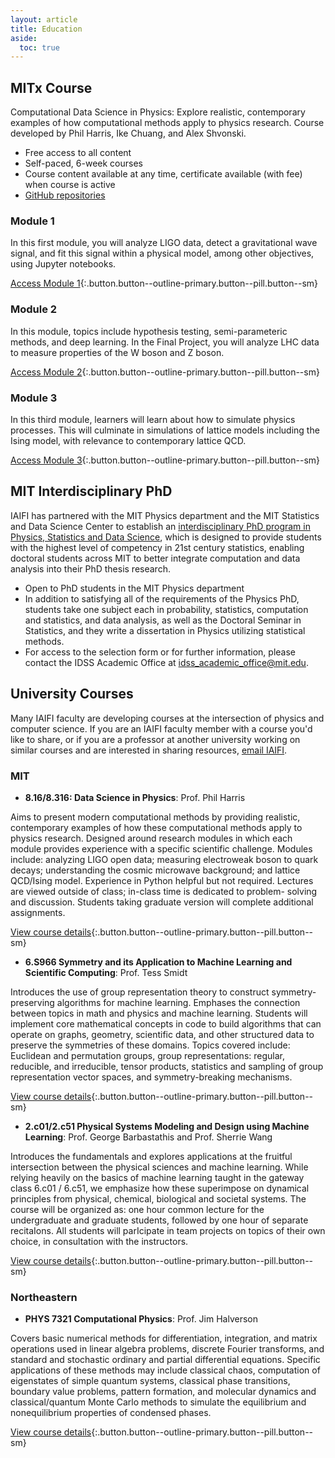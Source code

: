 ```yaml
---
layout: article
title: Education
aside:
  toc: true
---
```



## MITx Course

Computational Data Science in Physics: Explore realistic, contemporary examples of how computational methods apply to physics research. Course developed by Phil Harris, Ike Chuang, and Alex Shvonski. 

* Free access to all content
* Self-paced, 6-week courses 
* Course content available at any time, certificate available (with fee) when course is active
* [GitHub repositories](https://github.com/orgs/mit-physics-data/repositories)

### Module 1
In this first module, you will analyze LIGO data, detect a gravitational wave signal, and fit this signal within a physical model, among other objectives, using Jupyter notebooks.

[Access Module 1](https://mitxonline.mit.edu/courses/course-v1:MITxT+8.S50.1x/){:.button.button--outline-primary.button--pill.button--sm}

### Module 2
In this module, topics include hypothesis testing, semi-parameteric methods, and deep learning. In the Final Project, you will analyze LHC data to measure properties of the W boson and Z boson.

[Access Module 2](https://mitxonline.mit.edu/courses/course-v1:MITxT+8.S50.2x/){:.button.button--outline-primary.button--pill.button--sm}

### Module 3
In this third module, learners will learn about how to simulate physics processes. This will culminate in simulations of lattice models including the Ising model, with relevance to contemporary lattice QCD.

[Access Module 3](https://mitxonline.mit.edu/courses/course-v1:MITxT+8.S50.3x/){:.button.button--outline-primary.button--pill.button--sm}

## MIT Interdisciplinary PhD

IAIFI has partnered with the MIT Physics department and the MIT Statistics and Data Science Center to establish an [interdisciplinary PhD program in Physics, Statistics and Data Science](https://physics.mit.edu/academic-programs/graduate-students/psds-phd/), which is designed to provide students with the highest level of competency in 21st century statistics, enabling doctoral students across MIT to better integrate computation and data analysis into their PhD thesis research.

* Open to PhD students in the MIT Physics department
* In addition to satisfying all of the requirements of the Physics PhD, students take one subject each in probability, statistics, computation and statistics, and data analysis, as well as the Doctoral Seminar in Statistics, and they write a dissertation in Physics utilizing statistical methods.
* For access to the selection form or for further information, please contact the IDSS Academic Office at [idss_academic_office@mit.edu](mailto:idss_academic_office@mit.edu).

## University Courses
Many IAIFI faculty are developing courses at the intersection of physics and computer science. If you are an IAIFI faculty member with a course you'd like to share, or if you are a professor at another university working on similar courses and are interested in sharing resources, [email IAIFI](mailto:iaifi@mit.edu). 

### MIT

* **8.16/8.316: Data Science in Physics**: Prof. Phil Harris

Aims to present modern computational methods by providing realistic, contemporary examples of how these computational methods apply to physics research. Designed around research modules in which each module provides experience with a specific scientific challenge. Modules include: analyzing LIGO open data; measuring electroweak boson to quark decays; understanding the cosmic microwave background; and lattice QCD/Ising model. Experience in Python helpful but not required. Lectures are viewed outside of class; in-class time is dedicated to problem- solving and discussion. Students taking graduate version will complete additional assignments.

[View course details](http://student.mit.edu/catalog/viewcookie.cgi){:.button.button--outline-primary.button--pill.button--sm}

* **6.S966 Symmetry and its Application to Machine Learning and Scientific Computing**: Prof. Tess Smidt

Introduces the use of group representation theory to construct symmetry-preserving algorithms for machine learning. Emphases the connection between topics in math and physics and machine learning. Students will implement core mathematical concepts in code to build algorithms that can operate on graphs, geometry, scientific data, and other structured data to preserve the symmetries of these domains. Topics covered include: Euclidean and permutation groups, group representations: regular, reducible, and irreducible, tensor products, statistics and sampling of group representation vector spaces, and symmetry-breaking mechanisms.

[View course details](https://www.eecs.mit.edu/academics/subject-updates/subject-updates-spring-2024/){:.button.button--outline-primary.button--pill.button--sm}

* **2.c01/2.c51 Physical Systems Modeling and Design using Machine Learning**: Prof. George Barbastathis and Prof. Sherrie Wang

Introduces the fundamentals and explores applications at the fruitful intersection between the physical sciences and machine learning. While relying heavily on the basics of machine learning taught in the gateway class 6.c01 / 6.c51, we emphasize how these superimpose on dynamical principles from physical, chemical, biological and societal systems. The course will be organized as: one hour common lecture for the undergraduate and graduate students, followed by one hour of separate recitaIons. All students will parIcipate in team projects on topics of their own choice, in consultation with the instructors.

[View course details](https://student.mit.edu/catalog/m2c.html#2.C51){:.button.button--outline-primary.button--pill.button--sm}

### Northeastern
* **PHYS 7321 Computational Physics**: Prof. Jim Halverson

Covers basic numerical methods for differentiation, integration, and matrix operations used in linear algebra problems, discrete Fourier transforms, and standard and stochastic ordinary and partial differential equations. Specific applications of these methods may include classical chaos, computation of eigenstates of simple quantum systems, classical phase transitions, boundary value problems, pattern formation, and molecular dynamics and classical/quantum Monte Carlo methods to simulate the equilibrium and nonequilibrium properties of condensed phases.

[View course details](https://www.coursicle.com/neu/courses/PHYS/7321/){:.button.button--outline-primary.button--pill.button--sm}


